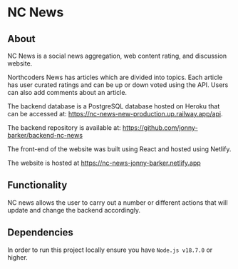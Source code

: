 # NC News

## About 
NC News is a social news aggregation, web content rating, and discussion website.

Northcoders News has articles which are divided into topics. Each article has user curated ratings and can be up or down voted using the API. Users can also add comments about an article.

The backend database is a PostgreSQL database hosted on Heroku that can be accessed at: https://nc-news-new-production.up.railway.app/api.

The backend repository is available at: https://github.com/jonny-barker/backend-nc-news

The front-end of the website was built using React and hosted using Netlify.

The website is hosted at https://nc-news-jonny-barker.netlify.app

## Functionality
NC news allows the user to carry out a number or different actions that will update and change the backend accordingly.

## Dependencies 

In order to run this project locally ensure you have `Node.js v18.7.0` or higher.


